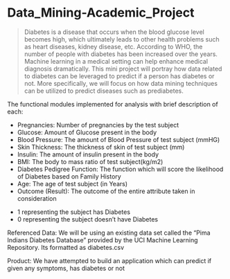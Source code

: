 # Data_Mining-Academic_Project

>Diabetes is a disease that occurs when the blood glucose level becomes high, which ultimately leads to other health problems such as heart diseases, kidney disease, etc. According to WHO, the number of people with diabetes has been increased over the years. Machine learning in a medical setting can help enhance medical diagnosis dramatically. This mini project will portray how data related to diabetes can be leveraged to predict if a person has diabetes or not. More specifically, we will focus on how data mining techniques can be utilized to predict diseases such as prediabetes.

The functional modules implemented for analysis with brief description of each:

- Pregnancies: Number of pregnancies by the test subject
- Glucose: Amount of Glucose present in the body
- Blood Pressure: The amount of Blood Pressure of test subject (mmHG)
- Skin Thickness: The thickness of skin of test subject (mm)
- Insulin: The amount of insulin present in the body
- BMI: The body to mass ratio of test subject(kg/m2)
- Diabetes Pedigree Function: The function which will score the likelihood of Diabetes based on Family History
- Age: The age of test subject (in Years)
-	Outcome (Result): The outcome of the entire attribute taken in consideration
  *	1 representing the subject has Diabetes
  *	0 representing the subject doesn’t have Diabetes

Referenced Data: We will be using an existing data set called the “Pima Indians Diabetes Database” provided by the UCI Machine Learning Repository. Its formatted as diabetes.csv

Product: We have attempted to build an application which can predict if given any symptoms, has diabetes or not
